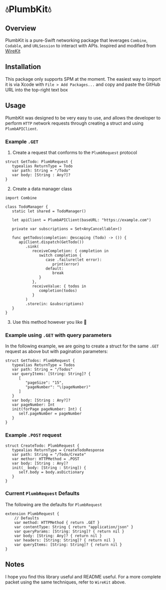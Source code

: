 # 💧PlumbKit💧 

## Overview
PlumbKit is a pure-Swift networking package that leverages `Combine`, `Codable`, and `URLSession` to interact with APIs. Inspired and modified from [WireKit](https://github.com/afterxleep/WireKit)

## Installation
This package only supports SPM at the moment. The easiest way to import it is via Xcode with `File > Add Packages...` and copy and paste the GitHub URL into the top-right text box

## Usage
PlumbKit was designed to be very easy to use, and allows the developer to perform `HTTP` network requests through creating a struct and using `PlumbAPIClient`.

### Example `.GET`

1. Create a request that conforms to the `PlumbRequest` protocol

```
struct GetTodo: PlumbRequest {
   typealias ReturnType = Todo
   var path: String = "/Todo"
   var body: [String : Any?]?
}
```
2. Create a data manager class

```
import Combine

class TodoManager {
   static let shared = TodoManager()
   
   let apiClient = PlumbAPIClient(baseURL: "https://example.com")
   
   private var subscriptions = Set<AnyCancellable>()
   
   func getTodos(completion: @escaping (Todo) -> ()) {
      apiClient.dispatch(GetTodo())
         .sink(
            receiveCompletion: { completion in
               switch completion {
                  case .failure(let error):
                     print(error)
                  default:
                     break
               }
            },
            receiveValue: { todos in
               completion(todos)
            }
         )
         .store(in: &subscriptions)
   }
}
```
3. Use this method however you like 🥳

### Example using `.GET` with query parameters
In the following example, we are going to create a struct for the same `.GET` request as above but with pagination parameters:

```
struct GetTodos: PlumbRequest {
   typealias ReturnType = Todos
   var path: String = "/Todos"
   var queryItems: [String: String]? {
      [
         "pageSize": "15",
         "pageNumber": "\(pageNumber)"
      ]
   }
   var body: [String : Any?]?
   var pageNumber: Int
   init(forPage pageNumber: Int) {
      self.pageNumber = pageNumber
   }
}
```
### Example `.POST` request
```
struct CreateTodo: PlumbRequest {
   typealias ReturnType = CreateTodoResponse
   var path: String = "/Todo/Create"
   var methor: HTTPMethod = .POST
   var body: [String : Any]?
   init(_ body: [String : String]) {
      self.body = body.asDictionary
   }
}
```
### Current `PlumbRequest` Defaults
The following are the defaults for `PlumbRequest`
```
extension PlumbRequest {
    // Defaults
    var method: HTTPMethod { return .GET }
    var contentType: String { return "application/json" }
    var queryParams: [String: String]? { return nil }
    var body: [String: Any]? { return nil }
    var headers: [String: String]? { return nil }
    var queryItems: [String: String]? { return nil }
}
```
## Notes
I hope you find this library useful and README useful. For a more complete packet using the same techniques, refer to `WireKit` above.
